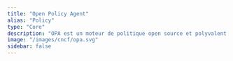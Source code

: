 ```yaml
---
title: "Open Policy Agent"
alias: "Policy"
type: "Core"
description: "OPA est un moteur de politique open source et polyvalent qui unifie l'application des politiques à travers l'ensemble de la pile technologique."
image: "/images/cncf/opa.svg"
sidebar: false
---
```

